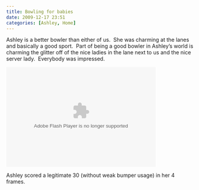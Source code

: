 ```yaml
---
title: Bowling for babies
date: 2009-12-17 23:51
categories: [Ashley, Home]
---
```

<p>Ashley is a better bowler than either of us.  She was charming at the lanes and basically a good sport.  Part of being a good bowler in Ashley’s world is charming the glitter off of the nice ladies in the lane next to us and the nice server lady.  Everybody was impressed.</p>  <p><embed type="application/x-shockwave-flash" src="http://picasaweb.google.com/s/c/bin/slideshow.swf" width="400" height="267" flashvars="host=picasaweb.google.com&amp;captions=1&amp;hl=en_US&amp;feat=flashalbum&amp;RGB=0x000000&amp;feed=http%3A%2F%2Fpicasaweb.google.com%2Fdata%2Ffeed%2Fapi%2Fuser%2Fwyseguys%2Falbumid%2F5415304657779366833%3Falt%3Drss%26kind%3Dphoto%26authkey%3DGv1sRgCPrNsIraw-bMjQE%26hl%3Den_US" pluginspage="http://www.macromedia.com/go/getflashplayer" /></p>  <p>Ashley scored a legitimate 30 (without weak bumper usage) in her 4 frames.</p>
